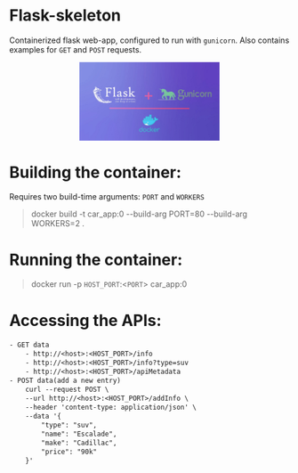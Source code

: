 # Flask-skeleton
Containerized flask web-app, configured to run with `gunicorn`. Also contains examples for `GET` and `POST` requests.

<p align="center">
    <img src="./docs/images/D-flask.jpeg" width="50%" style="display: block;">
</p>

# Building the container:
Requires two build-time arguments: `PORT` and `WORKERS`
> docker build -t car_app:0 --build-arg PORT=80 --build-arg WORKERS=2 .

# Running the container:
> docker run -p `HOST_PORT`:<`PORT`> car_app:0

# Accessing the APIs:
    - GET data   
        - http://<host>:<HOST_PORT>/info
        - http://<host>:<HOST_PORT>/info?type=suv
        - http://<host>:<HOST_PORT>/apiMetadata
    - POST data(add a new entry)
        curl --request POST \
        --url http://<host>:<HOST_PORT>/addInfo \
        --header 'content-type: application/json' \
        --data '{
            "type": "suv",
            "name": "Escalade",
            "make": "Cadillac",
            "price": "90k"
        }'
